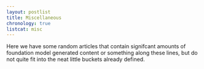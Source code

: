 ```yaml
---
layout: postlist
title: Miscellaneous
chronology: true
listcat: misc
---
```


Here we have some random articles that contain signifcant amounts of foundation
model generated content or something along these lines, but do not quite fit
into the neat little buckets already defined.